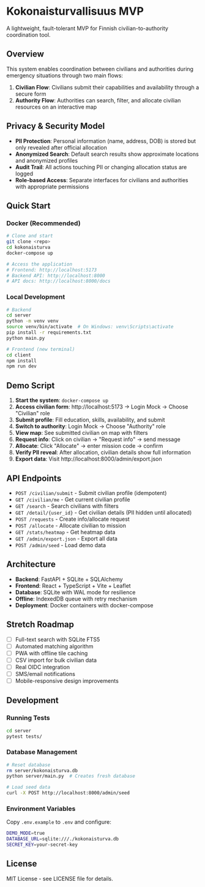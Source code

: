 # Kokonaisturvallisuus MVP

A lightweight, fault-tolerant MVP for Finnish civilian-to-authority coordination tool.

## Overview

This system enables coordination between civilians and authorities during emergency situations through two main flows:

1. **Civilian Flow**: Civilians submit their capabilities and availability through a secure form
2. **Authority Flow**: Authorities can search, filter, and allocate civilian resources on an interactive map

## Privacy & Security Model

- **PII Protection**: Personal information (name, address, DOB) is stored but only revealed after official allocation
- **Anonymized Search**: Default search results show approximate locations and anonymized profiles
- **Audit Trail**: All actions touching PII or changing allocation status are logged
- **Role-based Access**: Separate interfaces for civilians and authorities with appropriate permissions

## Quick Start

### Docker (Recommended)

```bash
# Clone and start
git clone <repo>
cd kokonaisturva
docker-compose up

# Access the application
# Frontend: http://localhost:5173
# Backend API: http://localhost:8000
# API docs: http://localhost:8000/docs
```

### Local Development

```bash
# Backend
cd server
python -m venv venv
source venv/bin/activate  # On Windows: venv\Scripts\activate
pip install -r requirements.txt
python main.py

# Frontend (new terminal)
cd client
npm install
npm run dev
```

## Demo Script

1. **Start the system**: `docker-compose up`
2. **Access civilian form**: http://localhost:5173 → Login Mock → Choose "Civilian" role
3. **Submit profile**: Fill education, skills, availability, and submit
4. **Switch to authority**: Login Mock → Choose "Authority" role  
5. **View map**: See submitted civilian on map with filters
6. **Request info**: Click on civilian → "Request info" → send message
7. **Allocate**: Click "Allocate" → enter mission code → confirm
8. **Verify PII reveal**: After allocation, civilian details show full information
9. **Export data**: Visit http://localhost:8000/admin/export.json

## API Endpoints

- `POST /civilian/submit` - Submit civilian profile (idempotent)
- `GET /civilian/me` - Get current civilian profile
- `GET /search` - Search civilians with filters
- `GET /detail/{user_id}` - Get civilian details (PII hidden until allocated)
- `POST /requests` - Create info/allocate request
- `POST /allocate` - Allocate civilian to mission
- `GET /stats/heatmap` - Get heatmap data
- `GET /admin/export.json` - Export all data
- `POST /admin/seed` - Load demo data

## Architecture

- **Backend**: FastAPI + SQLite + SQLAlchemy
- **Frontend**: React + TypeScript + Vite + Leaflet
- **Database**: SQLite with WAL mode for resilience
- **Offline**: IndexedDB queue with retry mechanism
- **Deployment**: Docker containers with docker-compose

## Stretch Roadmap

- [ ] Full-text search with SQLite FTS5
- [ ] Automated matching algorithm
- [ ] PWA with offline tile caching
- [ ] CSV import for bulk civilian data
- [ ] Real OIDC integration
- [ ] SMS/email notifications
- [ ] Mobile-responsive design improvements

## Development

### Running Tests

```bash
cd server
pytest tests/
```

### Database Management

```bash
# Reset database
rm server/kokonaisturva.db
python server/main.py  # Creates fresh database

# Load seed data
curl -X POST http://localhost:8000/admin/seed
```

### Environment Variables

Copy `.env.example` to `.env` and configure:

```bash
DEMO_MODE=true
DATABASE_URL=sqlite:///./kokonaisturva.db
SECRET_KEY=your-secret-key
```

## License

MIT License - see LICENSE file for details.
